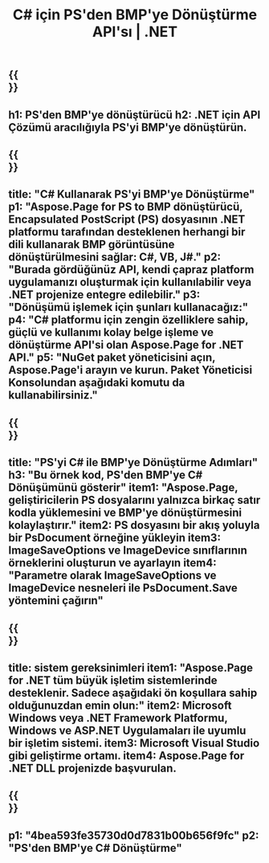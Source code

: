 ﻿---
translation: true
template: /_templates/_conversion-child-net.md
title: C# için PS'den BMP'ye Dönüştürme API'sı | .NET
url: /net/conversion/ps-to-bmp/
description: PS'den BMP'ye C# dönüştürme için örnek kod. VB.NET, Asp.NET veya herhangi bir .NET tabanlı uygulama içinde toplu PS dosyalarının BMP'ye dönüştürülmesi için API örnek kodunu kullanın.
informat: PS
outformat: BMP
otherformats: XPS EPS
---

{{<section banner>}}
---
h1: PS'den BMP'ye dönüştürücü
h2: .NET için API Çözümü aracılığıyla PS'yi BMP'ye dönüştürün.
---

{{<section overview>}}
---
title: "C# Kullanarak PS'yi BMP'ye Dönüştürme"
p1: "Aspose.Page for PS to BMP dönüştürücü, Encapsulated PostScript (PS) dosyasının .NET platformu tarafından desteklenen herhangi bir dili kullanarak BMP görüntüsüne dönüştürülmesini sağlar: C#, VB, J#."
p2: "Burada gördüğünüz API, kendi çapraz platform uygulamanızı oluşturmak için kullanılabilir veya .NET projenize entegre edilebilir."
p3: "Dönüşümü işlemek için şunları kullanacağız:"
p4: "C# platformu için zengin özelliklere sahip, güçlü ve kullanımı kolay belge işleme ve dönüştürme API'si olan Aspose.Page for .NET API."
p5: "NuGet paket yöneticisini açın, Aspose.Page'i arayın ve kurun. Paket Yöneticisi Konsolundan aşağıdaki komutu da kullanabilirsiniz."
---

{{<section feature1>}}
---
title: "PS'yi C# ile BMP'ye Dönüştürme Adımları"
h3: "Bu örnek kod, PS'den BMP'ye C# Dönüşümünü gösterir"
item1: "Aspose.Page, geliştiricilerin PS dosyalarını yalnızca birkaç satır kodla yüklemesini ve BMP'ye dönüştürmesini kolaylaştırır."
item2: PS dosyasını bir akış yoluyla bir PsDocument örneğine yükleyin
item3: ImageSaveOptions ve ImageDevice sınıflarının örneklerini oluşturun ve ayarlayın
item4: "Parametre olarak ImageSaveOptions ve ImageDevice nesneleri ile PsDocument.Save yöntemini çağırın"
---

{{<section feature2>}}
---
title: sistem gereksinimleri
item1: "Aspose.Page for .NET tüm büyük işletim sistemlerinde desteklenir. Sadece aşağıdaki ön koşullara sahip olduğunuzdan emin olun:"
item2: Microsoft Windows veya .NET Framework Platformu, Windows ve ASP.NET Uygulamaları ile uyumlu bir işletim sistemi.
item3: Microsoft Visual Studio gibi geliştirme ortamı.
item4: Aspose.Page for .NET DLL projenizde başvurulan.
---

{{<section gist>}}
---
p1: "4bea593fe35730d0d7831b00b656f9fc"
p2: "PS'den BMP'ye C# Dönüştürme"
---

